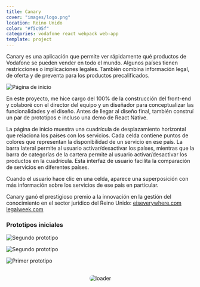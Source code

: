 ```yaml
---
title: Canary
cover: "images/logo.png"
location: Reino Unido
color: "#f5c95f"
categories: vodafone react webpack web-app
template: project
---
```


<style>
.loader {
  border-radius: 100px;
}
</style>

Canary es una aplicación que permite ver rápidamente qué productos de Vodafone se pueden vender en todo el mundo. Algunos países tienen restricciones o implicaciones legales. También combina información legal, de oferta y de preventa para los productos precalificados.

![](/work/canary/images/1.png "Página de inicio")

En este proyecto, me hice cargo del 100% de la construcción del front-end y colaboré con el director del equipo y un diseñador para conceptualizar las funcionalidades y el diseño. Antes de llegar al diseño final, también construí un par de prototipos e incluso una demo de React Native.

La página de inicio muestra una cuadrícula de desplazamiento horizontal que relaciona los países con los servicios. Cada celda contiene puntos de colores que representan la disponibilidad de un servicio en ese país. La barra lateral permite al usuario activar/desactivar los países, mientras que la barra de categorías de la cartera permite al usuario activar/desactivar los productos en la cuadrícula. Esta interfaz de usuario facilita la comparación de servicios en diferentes países.

Cuando el usuario hace clic en una celda, aparece una superposición con más información sobre los servicios de ese país en particular.

Canary ganó el prestigioso premio a la innovación en la gestión del conocimiento en el sector jurídico del Reino Unido: [eiseverywhere.com](https://www.eiseverywhere.com/ehome/legalweekinnovationawards/567021/) [legalweek.com](https://www.law.com/legal-week/sites/legalweek/2017/06/27/legal-week-innovation-awards-knowledge-management-innovation-award-vodafone-global-enterprise/?slreturn=20170528041243)

### Prototipos iniciales

![](/work/canary/images/3.jpg "Segundo prototipo")

![](/work/canary/images/2.jpg "Segundo prototipo")

![](/work/canary/images/4.jpg "Primer prototipo")

<p style="text-align: center; margin-top: 30px">
  <img class="loader" src="/work/canary/images/loader.gif" alt="loader" />
</p>
